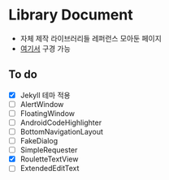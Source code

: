 # Library Document

* 자체 제작 라이브러리들 레퍼런스 모아둔 페이지
* [여기서](https://darktornado.github.io/libdocs/) 구경 가능

## To do
* [x] Jekyll 테마 적용
* [ ] AlertWindow
* [ ] FloatingWindow
* [ ] AndroidCodeHighlighter
* [ ] BottomNavigationLayout
* [ ] FakeDialog
* [ ] SimpleRequester
* [x] RouletteTextView
* [ ] ExtendedEditText
